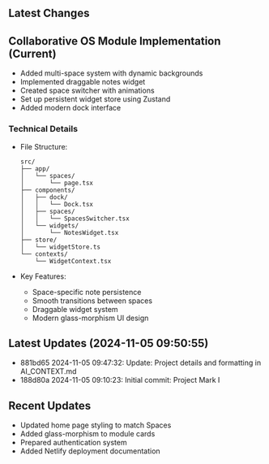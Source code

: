 ## Latest Changes

## Collaborative OS Module Implementation (Current)
- Added multi-space system with dynamic backgrounds
- Implemented draggable notes widget
- Created space switcher with animations
- Set up persistent widget store using Zustand
- Added modern dock interface

### Technical Details
- File Structure:
  ```
  src/
  ├── app/
  │   └── spaces/
  │       └── page.tsx
  ├── components/
  │   ├── dock/
  │   │   └── Dock.tsx
  │   ├── spaces/
  │   │   └── SpacesSwitcher.tsx
  │   └── widgets/
  │       └── NotesWidget.tsx
  ├── store/
  │   └── widgetStore.ts
  └── contexts/
      └── WidgetContext.tsx
  ```

- Key Features:
  * Space-specific note persistence
  * Smooth transitions between spaces
  * Draggable widget system
  * Modern glass-morphism UI design
## Latest Updates (2024-11-05 09:50:55)
- 881bd65 2024-11-05 09:47:32: Update: Project details and formatting in AI_CONTEXT.md
- 188d80a 2024-11-05 09:10:23: Initial commit: Project Mark I
## Recent Updates
- Updated home page styling to match Spaces
- Added glass-morphism to module cards
- Prepared authentication system
- Added Netlify deployment documentation